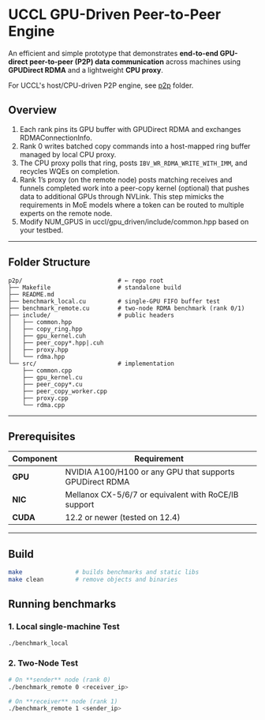 # UCCL GPU-Driven Peer-to-Peer Engine

An efficient and simple prototype that demonstrates **end-to-end GPU-direct peer-to-peer (P2P) data communication** across machines using **GPUDirect RDMA** and a lightweight **CPU proxy**.  

For UCCL's host/CPU-driven P2P engine, see [p2p](../p2p/) folder.

## Overview
1.	Each rank pins its GPU buffer with GPUDirect RDMA and exchanges RDMAConnectionInfo.
2.	Rank 0 writes batched copy commands into a host-mapped ring buffer managed by local CPU proxy.
3.	The CPU proxy polls that ring, posts `IBV_WR_RDMA_WRITE_WITH_IMM`, and recycles WQEs on completion.
4.	Rank 1’s proxy (on the remote node) posts matching receives and funnels completed work into a peer-copy kernel (optional) that pushes data to additional GPUs through NVLink. This step mimicks the requirements in MoE models where a token can be routed to multiple experts on the remote node.
5.  Modify NUM_GPUS in uccl/gpu_driven/include/common.hpp based on your testbed.
---

## Folder Structure

```text
p2p/                           # ← repo root
├── Makefile                   # standalone build
├── README.md                  
├── benchmark_local.cu         # single-GPU FIFO buffer test
├── benchmark_remote.cu        # two-node RDMA benchmark (rank 0/1)
├── include/                   # public headers
│   ├── common.hpp
│   ├── copy_ring.hpp
│   ├── gpu_kernel.cuh
│   ├── peer_copy*.hpp|.cuh
│   ├── proxy.hpp
│   └── rdma.hpp
└── src/                       # implementation
    ├── common.cpp
    ├── gpu_kernel.cu
    ├── peer_copy*.cu
    ├── peer_copy_worker.cpp
    ├── proxy.cpp
    └── rdma.cpp
```

---

## Prerequisites

| Component | Requirement |
|-----------|-------------|
| **GPU**   | NVIDIA A100/H100 or any GPU that supports GPUDirect RDMA |
| **NIC**   | Mellanox CX-5/6/7 or equivalent with RoCE/IB support |
| **CUDA**  | 12.2 or newer (tested on 12.4) |

---

## Build

```bash
make               # builds benchmarks and static libs
make clean         # remove objects and binaries
```

## Running benchmarks

### 1. Local single-machine Test

```bash
./benchmark_local
```

### 2. Two-Node Test
```bash
# On **sender** node (rank 0)
./benchmark_remote 0 <receiver_ip>

# On **receiver** node (rank 1)
./benchmark_remote 1 <sender_ip>
```

